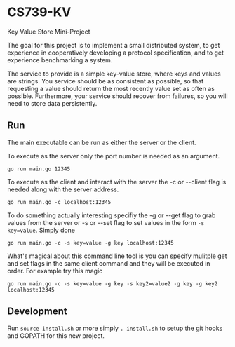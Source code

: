 CS739-KV
========

Key Value Store Mini-Project

The goal for this project is to implement a small distributed system, to get experience in cooperatively developing a protocol specification, and to get experience benchmarking a system.

The service to provide is a simple key-value store, where keys and values are strings. You service should be as consistent as possible, so that requesting a value should return the most recently value set as often as possible. Furthermore, your service should recover from failures, so you will need to store data persistently.

## Run

The main executable can be run as either the server or the client.  

To execute as the server only the port number is needed as an argument.
```
go run main.go 12345
```

To execute as the client and interact with the server the -c or --client flag is needed along with the server address.
```
go run main.go -c localhost:12345
```

To do something actually interesting specifiy the -g or --get flag to grab values from the server or -s or --set flag to set values in the form `-s key=value`. Simply done
```
go run main.go -c -s key=value -g key localhost:12345
```

What's magical about this command line tool is you can specify mulitple get and set flags in the same client command and they will be executed in order.  For example try this magic 
```
go run main.go -c -s key=value -g key -s key2=value2 -g key -g key2 localhost:12345
```


## Development
Run `source install.sh` or more simply `. install.sh` to setup the git hooks and GOPATH for this new project.
